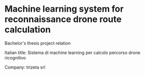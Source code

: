 # Machine learning system for reconnaissance drone route calculation

Bachelor's thesis project relation

Italian title: Sistema di machine learning per calcolo percorso drone ricognitivo

Company: trizeta srl